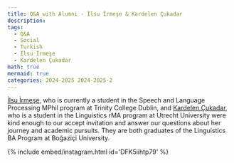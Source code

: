 ```yaml
---
title: Q&A with Alumni - İlsu İrmeşe & Kardelen Çukadar
description:
tags:
  - Q&A
  - Social
  - Turkish
  - İlsu İrmeşe
  - Kardelen Çukadar
math: true
mermaid: true
categories: 2024-2025 2024-2025-2
---
```


[İlsu İrmeşe](https://www.linkedin.com/in/ilsu-irme%C5%9Fe-162a68184/), who is currently a student in the Speech and Language Processing MPhil program at Trinity College Dublin, and [Kardelen Çukadar](https://www.linkedin.com/in/kardelen-%C3%A7-606967205/), who is a student in the Linguistics rMA program at Utrecht University were kind enough to our accept invitation and answer our questions about her journey and academic pursuits. They are both graduates of the Linguistics BA Program at Boğaziçi University.

{% include embed/instagram.html id='DFK5iihtp79' %}
